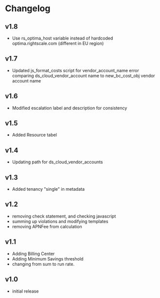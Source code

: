 # Changelog

## v1.8

- Use rs_optima_host variable instead of hardcoded optima.rightscale.com (different in EU region)

## v1.7

- Updated js_format_costs script for vendor_account_name error comparing ds_cloud_vendor_account name to new_bc_cost_obj vendor account name

## v1.6

- Modified escalation label and description for consistency

## v1.5

- Added Resource tabel

## v1.4

- Updating path for ds_cloud_vendor_accounts

## v1.3

- Added tenancy "single" in metadata

## v1.2

- removing check statement, and checking javascript
- summing up violations and modifying templates
- removing APNFee from calculation

## v1.1

- Adding Billing Center
- Adding Minimum Savings threshold
- changing from sum to run rate.

## v1.0

- initial release
